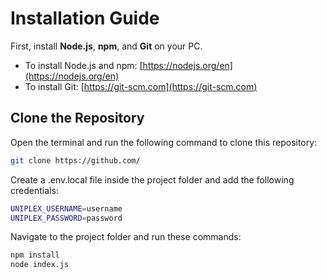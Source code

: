 # Installation Guide

First, install **Node.js**, **npm**, and **Git** on your PC.

- To install Node.js and npm: [https://nodejs.org/en](https://nodejs.org/en)
- To install Git: [https://git-scm.com](https://git-scm.com)

## Clone the Repository

Open the terminal and run the following command to clone this repository:

```bash
git clone https://github.com/
```

Create a .env.local file inside the project folder and add the following credentials:

```bash
UNIPLEX_USERNAME=username
UNIPLEX_PASSWORD=password
```

Navigate to the project folder and run these commands:

```bash
npm install
node index.js
```
